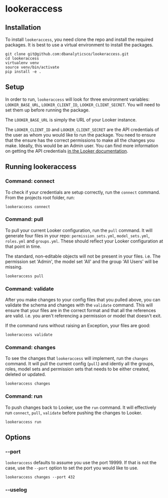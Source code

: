 # lookeraccess

## Installation 

To install `lookeraccess`, you need clone the repo and install the required packages. It is best to use a virtual environment to install the packages.

```shell
git clone git@github.com:dbanalyticsco/lookeraccess.git
cd lookeraccess
virtualenv venv
source venv/bin/activate
pip install -e .
```

## Setup

In order to run, `lookeraccess` will look for three environment variables: `LOOKER_BASE_URL`, `LOOKER_CLIENT_ID`, `LOOKER_CLIENT_SECRET`. You will need to set them up before running the package. 

The `LOOKER_BASE_URL` is simply the URL of your Looker instance.

The `LOOKER_CLIENT_ID` and `LOOKER_CLIENT_SECRET` are the API credentials of the user as whom you would like to run the package. You need to ensure that the ensure has the correct permissions to make all the changes you make. Ideally, this would be an Admin user. You can find more information on getting the API credentials [in the Looker documentation](https://docs.looker.com/admin-options/settings/users).

## Running lookeraccess

### Command: connect

To check if your credentials are setup correctly, run the `connect` command. From the projects root folder, run:

```shell
lookeraccess connect
```

### Command: pull

To pull your current Looker configuration, run the `pull` command. It will generate four files in your repo: `permission_sets.yml`, `model_sets.yml`, `roles.yml` and `groups.yml`. These should reflect your Looker configuration at that point in time. 

The standard, non-editable objects will not be present in your files. i.e. The permission set 'Admin', the model set 'All' and the group 'All Users' will be missing.

```shell
lookeraccess pull
```

### Command: validate

After you make changes to your config files that you pulled above, you can validate the schema and changes with the `validate` command. This will ensure that your files are in the correct format and that all the references are valid. i.e. you aren't referencing a permission or model that doesn't exit. 

If the command runs without raising an Exception, your files are good:

```shell
lookeraccess validate
```

### Command: changes

To see the changes that `lookeraccess` will implement, run the `changes` command. It will pull the current config (`pull`) and identiy all the groups, roles, model sets and permission sets that needs to be either created, deleted or updated.

```shell
lookeraccess changes
```

### Command: run

To push changes back to Looker, use the `run` command. It will effectively run `connect`, `pull`, `validate` before pushing the changes to Looker.

```shell
lookeraccess run
```

## Options

### --port

`lookeraccess` defaults to assume you use the port 19999. If that is not the case, use the `--port` option to set the port you would like to use.

```shell
lookeraccess changes --port 432
```

### --uselog



